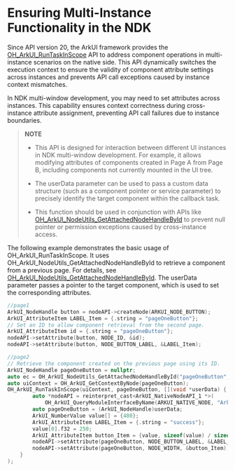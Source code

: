 # Ensuring Multi-Instance Functionality in the NDK
<!--Kit: ArkUI-->
<!--Subsystem: ArkUI-->
<!--Owner: @xiang-shouxing-->
<!--Designer: @xiang-shouxing-->
<!--Tester: @sally__-->
<!--Adviser: @HelloCrease-->

Since API version 20, the ArkUI framework provides the [OH_ArkUI_RunTaskInScope](../reference/apis-arkui/capi-native-node-h.md#oh_arkui_runtaskinscope) API to address component operations in multi-instance scenarios on the native side. This API dynamically switches the execution context to ensure the validity of component attribute settings across instances and prevents API call exceptions caused by instance context mismatches.

In NDK multi-window development, you may need to set attributes across instances. This capability ensures context correctness during cross-instance attribute assignment, preventing API call failures due to instance boundaries.

> **NOTE**
>
> - This API is designed for interaction between different UI instances in NDK multi-window development. For example, it allows modifying attributes of components created in Page A from Page B, including components not currently mounted in the UI tree.
>
> - The userData parameter can be used to pass a custom data structure (such as a component pointer or service parameter) to precisely identify the target component within the callback task.
>
> - This function should be used in conjunction with APIs like [OH_ArkUI_NodeUtils_GetAttachedNodeHandleById](../reference/apis-arkui/capi-native-node-h.md#oh_arkui_nodeutils_getattachednodehandlebyid) to prevent null pointer or permission exceptions caused by cross-instance access.

The following example demonstrates the basic usage of OH_ArkUI_RunTaskInScope. It uses OH_ArkUI_NodeUtils_GetAttachedNodeHandleById to retrieve a component from a previous page. For details, see [OH_ArkUI_NodeUtils_GetAttachedNodeHandleById](../reference/apis-arkui/capi-native-node-h.md#oh_arkui_nodeutils_getattachednodehandlebyid). The userData parameter passes a pointer to the target component, which is used to set the corresponding attributes.

```c
//page1
ArkUI_NodeHandle button = nodeAPI->createNode(ARKUI_NODE_BUTTON);
ArkUI_AttributeItem LABEL_Item = {.string = "pageOneButton"};
// Set an ID to allow component retrieval from the second page.
ArkUI_AttributeItem id = {.string = "pageOneButton"};
nodeAPI->setAttribute(button, NODE_ID, &id);
nodeAPI->setAttribute(button, NODE_BUTTON_LABEL, &LABEL_Item);
```

```c
//page2
// Retrieve the component created on the previous page using its ID.
ArkUI_NodeHandle pageOneButton = nullptr;
auto ec = OH_ArkUI_NodeUtils_GetAttachedNodeHandleById("pageOneButton", &pageOneButton);
auto uiContext = OH_ArkUI_GetContextByNode(pageOneButton);
OH_ArkUI_RunTaskInScope(uiContext, pageOneButton, [](void *userData) {
        auto *nodeAPI = reinterpret_cast<ArkUI_NativeNodeAPI_1 *>(
            OH_ArkUI_QueryModuleInterfaceByName(ARKUI_NATIVE_NODE, "ArkUI_NativeNodeAPI_1"));
        auto pageOneButton = (ArkUI_NodeHandle)userData;
        ArkUI_NumberValue value[] = {480};
        ArkUI_AttributeItem LABEL_Item = {.string = "success"};
        value[0].f32 = 250;
        ArkUI_AttributeItem button_Item = {value, sizeof(value) / sizeof(ArkUI_NumberValue)};
        nodeAPI->setAttribute(pageOneButton, NODE_BUTTON_LABEL, &LABEL_Item);
        nodeAPI->setAttribute(pageOneButton, NODE_WIDTH, &button_Item);
    }
);
```